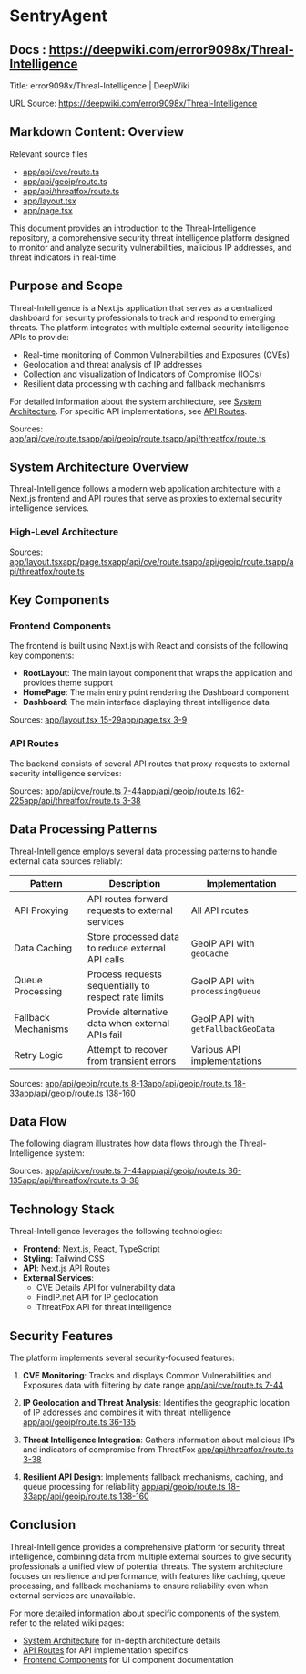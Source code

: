 # SentryAgent

## Docs : https://deepwiki.com/error9098x/Threal-Intelligence

Title: error9098x/Threal-Intelligence | DeepWiki

URL Source: https://deepwiki.com/error9098x/Threal-Intelligence

Markdown Content:
Overview
--------

Relevant source files
*   [app/api/cve/route.ts](https://github.com/error9098x/Threal-Intelligence/blob/a3d71fc5/app/api/cve/route.ts)
*   [app/api/geoip/route.ts](https://github.com/error9098x/Threal-Intelligence/blob/a3d71fc5/app/api/geoip/route.ts)
*   [app/api/threatfox/route.ts](https://github.com/error9098x/Threal-Intelligence/blob/a3d71fc5/app/api/threatfox/route.ts)
*   [app/layout.tsx](https://github.com/error9098x/Threal-Intelligence/blob/a3d71fc5/app/layout.tsx)
*   [app/page.tsx](https://github.com/error9098x/Threal-Intelligence/blob/a3d71fc5/app/page.tsx)

This document provides an introduction to the Threal-Intelligence repository, a comprehensive security threat intelligence platform designed to monitor and analyze security vulnerabilities, malicious IP addresses, and threat indicators in real-time.

Purpose and Scope
-----------------

Threal-Intelligence is a Next.js application that serves as a centralized dashboard for security professionals to track and respond to emerging threats. The platform integrates with multiple external security intelligence APIs to provide:

*   Real-time monitoring of Common Vulnerabilities and Exposures (CVEs)
*   Geolocation and threat analysis of IP addresses
*   Collection and visualization of Indicators of Compromise (IOCs)
*   Resilient data processing with caching and fallback mechanisms

For detailed information about the system architecture, see [System Architecture](https://deepwiki.com/error9098x/Threal-Intelligence/2-system-architecture). For specific API implementations, see [API Routes](https://deepwiki.com/error9098x/Threal-Intelligence/3-api-routes).

Sources: [app/api/cve/route.ts](https://github.com/error9098x/Threal-Intelligence/blob/a3d71fc5/app/api/cve/route.ts)[app/api/geoip/route.ts](https://github.com/error9098x/Threal-Intelligence/blob/a3d71fc5/app/api/geoip/route.ts)[app/api/threatfox/route.ts](https://github.com/error9098x/Threal-Intelligence/blob/a3d71fc5/app/api/threatfox/route.ts)

System Architecture Overview
----------------------------

Threal-Intelligence follows a modern web application architecture with a Next.js frontend and API routes that serve as proxies to external security intelligence services.

### High-Level Architecture

Sources: [app/layout.tsx](https://github.com/error9098x/Threal-Intelligence/blob/a3d71fc5/app/layout.tsx)[app/page.tsx](https://github.com/error9098x/Threal-Intelligence/blob/a3d71fc5/app/page.tsx)[app/api/cve/route.ts](https://github.com/error9098x/Threal-Intelligence/blob/a3d71fc5/app/api/cve/route.ts)[app/api/geoip/route.ts](https://github.com/error9098x/Threal-Intelligence/blob/a3d71fc5/app/api/geoip/route.ts)[app/api/threatfox/route.ts](https://github.com/error9098x/Threal-Intelligence/blob/a3d71fc5/app/api/threatfox/route.ts)

Key Components
--------------

### Frontend Components

The frontend is built using Next.js with React and consists of the following key components:

*   **RootLayout**: The main layout component that wraps the application and provides theme support
*   **HomePage**: The main entry point rendering the Dashboard component
*   **Dashboard**: The main interface displaying threat intelligence data

Sources: [app/layout.tsx 15-29](https://github.com/error9098x/Threal-Intelligence/blob/a3d71fc5/app/layout.tsx#L15-L29)[app/page.tsx 3-9](https://github.com/error9098x/Threal-Intelligence/blob/a3d71fc5/app/page.tsx#L3-L9)

### API Routes

The backend consists of several API routes that proxy requests to external security intelligence services:

Sources: [app/api/cve/route.ts 7-44](https://github.com/error9098x/Threal-Intelligence/blob/a3d71fc5/app/api/cve/route.ts#L7-L44)[app/api/geoip/route.ts 162-225](https://github.com/error9098x/Threal-Intelligence/blob/a3d71fc5/app/api/geoip/route.ts#L162-L225)[app/api/threatfox/route.ts 3-38](https://github.com/error9098x/Threal-Intelligence/blob/a3d71fc5/app/api/threatfox/route.ts#L3-L38)

Data Processing Patterns
------------------------

Threal-Intelligence employs several data processing patterns to handle external data sources reliably:

| Pattern | Description | Implementation |
| --- | --- | --- |
| API Proxying | API routes forward requests to external services | All API routes |
| Data Caching | Store processed data to reduce external API calls | GeoIP API with `geoCache` |
| Queue Processing | Process requests sequentially to respect rate limits | GeoIP API with `processingQueue` |
| Fallback Mechanisms | Provide alternative data when external APIs fail | GeoIP API with `getFallbackGeoData` |
| Retry Logic | Attempt to recover from transient errors | Various API implementations |

Sources: [app/api/geoip/route.ts 8-13](https://github.com/error9098x/Threal-Intelligence/blob/a3d71fc5/app/api/geoip/route.ts#L8-L13)[app/api/geoip/route.ts 18-33](https://github.com/error9098x/Threal-Intelligence/blob/a3d71fc5/app/api/geoip/route.ts#L18-L33)[app/api/geoip/route.ts 138-160](https://github.com/error9098x/Threal-Intelligence/blob/a3d71fc5/app/api/geoip/route.ts#L138-L160)

Data Flow
---------

The following diagram illustrates how data flows through the Threal-Intelligence system:

Sources: [app/api/cve/route.ts 7-44](https://github.com/error9098x/Threal-Intelligence/blob/a3d71fc5/app/api/cve/route.ts#L7-L44)[app/api/geoip/route.ts 36-135](https://github.com/error9098x/Threal-Intelligence/blob/a3d71fc5/app/api/geoip/route.ts#L36-L135)[app/api/threatfox/route.ts 3-38](https://github.com/error9098x/Threal-Intelligence/blob/a3d71fc5/app/api/threatfox/route.ts#L3-L38)

Technology Stack
----------------

Threal-Intelligence leverages the following technologies:

*   **Frontend**: Next.js, React, TypeScript
*   **Styling**: Tailwind CSS
*   **API**: Next.js API Routes
*   **External Services**: 
    *   CVE Details API for vulnerability data
    *   FindIP.net API for IP geolocation
    *   ThreatFox API for threat intelligence

Security Features
-----------------

The platform implements several security-focused features:

1.   **CVE Monitoring**: Tracks and displays Common Vulnerabilities and Exposures data with filtering by date range [app/api/cve/route.ts 7-44](https://github.com/error9098x/Threal-Intelligence/blob/a3d71fc5/app/api/cve/route.ts#L7-L44)

2.   **IP Geolocation and Threat Analysis**: Identifies the geographic location of IP addresses and combines it with threat intelligence [app/api/geoip/route.ts 36-135](https://github.com/error9098x/Threal-Intelligence/blob/a3d71fc5/app/api/geoip/route.ts#L36-L135)

3.   **Threat Intelligence Integration**: Gathers information about malicious IPs and indicators of compromise from ThreatFox [app/api/threatfox/route.ts 3-38](https://github.com/error9098x/Threal-Intelligence/blob/a3d71fc5/app/api/threatfox/route.ts#L3-L38)

4.   **Resilient API Design**: Implements fallback mechanisms, caching, and queue processing for reliability [app/api/geoip/route.ts 18-33](https://github.com/error9098x/Threal-Intelligence/blob/a3d71fc5/app/api/geoip/route.ts#L18-L33)[app/api/geoip/route.ts 138-160](https://github.com/error9098x/Threal-Intelligence/blob/a3d71fc5/app/api/geoip/route.ts#L138-L160)

Conclusion
----------

Threal-Intelligence provides a comprehensive platform for security threat intelligence, combining data from multiple external sources to give security professionals a unified view of potential threats. The system architecture focuses on resilience and performance, with features like caching, queue processing, and fallback mechanisms to ensure reliability even when external services are unavailable.

For more detailed information about specific components of the system, refer to the related wiki pages:

*   [System Architecture](https://deepwiki.com/error9098x/Threal-Intelligence/2-system-architecture) for in-depth architecture details
*   [API Routes](https://deepwiki.com/error9098x/Threal-Intelligence/3-api-routes) for API implementation specifics
*   [Frontend Components](https://deepwiki.com/error9098x/Threal-Intelligence/4-frontend-components) for UI component documentation
